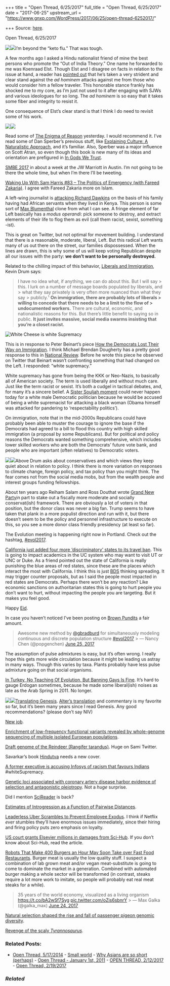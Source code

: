 +++
title = "Open Thread, 6/25/2017"
full_title = "Open Thread, 6/25/2017"
date = "2017-06-25"
upstream_url = "https://www.gnxp.com/WordPress/2017/06/25/open-thread-6252017/"

+++
Source: [here](https://www.gnxp.com/WordPress/2017/06/25/open-thread-6252017/).

Open Thread, 6/25/2017

[![](https://i0.wp.com/www.brownpundits.com/wp-content/uploads/2017/06/download-40.jpeg?resize=180%2C280)![](https://i0.wp.com/www.brownpundits.com/wp-content/uploads/2017/06/download-40.jpeg?resize=180%2C280)](https://www.amazon.com/exec/obidos/ASIN/B018TVABDM/geneexpressio-20)I’m beyond the “keto flu.” That was tough.

A few months ago I asked a Hindu nationalist friend of mine the best persons who promote the “Out of India Theory.” One name he forwarded to me was Koenraad Elst. Though Elst and I disagree on facts in relation to the issue at hand, a reader has [pointed out](http://www.pragyata.com/mag/genetics-and-the-aryan-invasion-debate-367) that he’s taken a very strident and clear stand against the *ad hominem* attacks against me from those who would consider him a fellow traveler. This honorable stance frankly has shocked me to my core, as I’m just not used to it after engaging with SJWs and various ideologues for so long. The *ad hominem* is so easy that it takes some fiber and integrity to resist it.

One consequence of Elst’s clear stand is that I think I do need to revisit some of his work.

[![](https://i0.wp.com/www.gnxp.com/WordPress/wp-content/uploads/2017/06/download-41.jpeg?resize=183%2C276)![](https://i0.wp.com/www.gnxp.com/WordPress/wp-content/uploads/2017/06/download-41.jpeg?resize=183%2C276)](https://www.amazon.com/exec/obidos/ASIN/B06XWFM3PP/geneexpressio-20)

Read some of [The Enigma of Reason](https://www.amazon.com/exec/obidos/ASIN/B06XWFM3PP/geneexpressio-20) yesterday. I would recommend it. I’ve read some of Dan Sperber’s previous stuff, like [Explaining Culture: A Naturalistic Approach](https://www.amazon.com/exec/obidos/ASIN/0631200452/geneexpressio-20), and it’s familiar. Also, Sperber was a major influence on Scott Atran, so even though this book is new many of its ideas and orientation are prefigured in [In Gods We Trust](https://www.amazon.com/exec/obidos/ASIN/0195149300/geneexpressio-20).

[SMBE 2017](http://www.smbe2017.org/) in about a week at the JW Marriott in Austin. I’m not going to be there the whole time, but when I’m there I’ll be tweeting.

[Waking Up With Sam Harris \#83 – The Politics of Emergency (with Fareed Zakaria)](https://www.youtube.com/watch?v=ciwRt_ExAlk). I agree with Fareed Zakaria more on Islam.

A left-wing journalist is [attacking Richard Dawkins](https://twitter.com/BenjaminNorton/status/878494280637194240) on the basis of his family having had African servants when they lived in Kenya. This person is some sort of [Max Blumenthal](https://en.wikipedia.org/wiki/Max_Blumenthal) clone from what I can see. A fringe element of far Left basically has a *modus operandi*: pick someone to destroy, and extract elements of their life to flog them as evil (call them racist, sexist, something -ist).

This is great on Twitter, but not optimal for movement building. I understand that there is a reasonable, moderate, liberal, Left. But this radical Left wants many of us out there on the street, our families dispossessed. When the lines are drawn, this is why some of us will keep voting Republican despite all our issues with the party: **we don’t want to be personally destroyed.**

Related to the chilling impact of this behavior, [Liberals and Immigration](http://www.motherjones.com/kevin-drum/2017/06/liberals-and-immigration/), Kevin Drum says:

> I have no idea what, if anything, we can do about this. But I will say > this. I lurk on a number of message boards populated by liberals, and > what they say privately is very often more nuanced than what they say > publicly.¹ **On immigration, there are probably lots of liberals > willing to concede that there needs to be a limit to the flow of > undocumented workers.** There are cultural, economic, and nationalistic reasons for this. But there’s little benefit to saying so in public. **It just invites massive, social media swarms insisting that you’re a closet racist.**

![White Cheese is white Supremacy](https://i0.wp.com/www.gnxp.com/WordPress/wp-content/uploads/2017/06/download-42.jpeg?resize=250%2C202)

This is in response to Peter Beinart’s piece [How the Democrats Lost Their Way on Immigration](https://www.theatlantic.com/magazine/archive/2017/07/the-democrats-immigration-mistake/528678/). I think Michael Brendan Dougherty has a pretty good response to this in [National Review](http://www.nationalreview.com/article/448870/democrats-immigration-they-cant-find-sane-stance). Before he wrote this piece he observed on Twitter that Beinart wasn’t confronting something that had changed on the Left. I responded: “white supremacy.”

White supremacy has gone from being the KKK or Neo-Nazis, to basically all of American society. The term is used liberally and without much care. Just like the term racist or sexist. It’s both a cudgel in tactical debates, and, for many it’s a sincere belief. A [Sister Souljah moment](https://en.wikipedia.org/wiki/Sister_Souljah_moment) could never happen today for a white male Democratic politician because he would be accused of being a white supremacist for attacking a black woman (Obama himself was attacked for pandering to ‘respectability politics’).

On immigration, note that in the mid-2000s Republicans could have probably been able to muster the courage to ignore the base if the Democrats had agreed to a bill to flood this country with high skilled immigration (a proposal by some Republicans). But for political and policy reasons the Democrats wanted something comprehensive, which includes lower skilled workers who are both the Democrats’ future vote bank, and people who are important (often relatives) to Democratic voters.

[![](https://i0.wp.com/www.gnxp.com/WordPress/wp-content/uploads/2017/06/download-43.jpeg?resize=181%2C279)![](https://i0.wp.com/www.gnxp.com/WordPress/wp-content/uploads/2017/06/download-43.jpeg?resize=181%2C279)](https://www.amazon.com/exec/obidos/ASIN/B0015DYJAI/geneexpressio-20)Above Drum asks about conservatives and which views they keep quiet about in relation to policy. I think there is more variation on responses to climate change, foreign policy, and tax policy than you might think. The fear comes not from the social media mobs, but from the wealth people and interest groups funding fellowships.

About ten years ago Reiham Salam and Ross Douthat wrote [Grand New Party](https://www.amazon.com/exec/obidos/ASIN/B0015DYJAI/geneexpressio-20)in part to stake out a fiscally more moderate and socially conservat(ish) framework. There are obviously a lot of voters in that position, but the donor class was never a big fan. Trump seems to have taken that plank in a more populist direction and run with it, but there doesn’t seem to be the policy and personnel infrastructure to execute on this, so you see a more donor class friendly presidency (at least so far).

The Evolution meeting is happening right now in Portland. Check out the hashtag, [\#evol2017](https://twitter.com/hashtag/evol2017?src=hash).

[California just added four more ‘discriminatory’ states to its travel ban](https://www.washingtonpost.com/news/post-nation/wp/2017/06/23/california-just-added-four-more-discriminatory-states-to-its-travel-ban/?utm_term=.3ce99db9cb05). This is going to impact academics in the UC system who may want to visit UT or UNC or Duke. As a friend pointed out the state of California is really punishing the blue areas of red states, since these are the places which interact the most with California. I think this is just [BDS](https://en.wikipedia.org/wiki/Boycott,_Divestment_and_Sanctions) thinking spreading. It may trigger counter proposals, but as I said the people most impacted in red states are Democrats. Perhaps there won’t be any reaction? Like economic sanctions on authoritarian states this is going to hurt people you don’t want to hurt, without impacting the people you are targeting. But it makes you feel good.

Happy [Eid](https://en.wikipedia.org/wiki/Eid_al-Fitr).

In case you haven’t noticed I’ve been posting on [Brown Pundits](http://www.brownpundits.com/author/razib_k_khan/) a fair amount.

> Awesome new method by [@gbradburd](https://twitter.com/gbradburd) for simultaneously modeling continuous and discrete population structure [\#evol2017](https://twitter.com/hashtag/evol2017?src=hash) >
> — Nancy Chen (@popgenchen) [June 25, 2017](https://twitter.com/popgenchen/status/879009462656172032)

The assumption of pulse admixtures is easy, but it’s often wrong. I really hope this gets more wide circulation because it might be leading us astray in many ways. Though this varies by taxa. Plants probably have less pulse admixture going on that social organisms.

[In Turkey, No Teaching Of Evolution, But Banning Gays Is Fine](http://hotair.com/archives/2017/06/25/turkey-no-teaching-evolution-banning-gays-fine/). It’s hard to gauge Erdogan sometimes, because he made some liberal(ish) noises as late as the Arab Spring in 2011. No longer.

[![](https://i0.wp.com/www.gnxp.com/WordPress/wp-content/uploads/2017/06/download-44.jpeg?resize=184%2C274)![](https://i0.wp.com/www.gnxp.com/WordPress/wp-content/uploads/2017/06/download-44.jpeg?resize=184%2C274)](https://www.amazon.com/exec/obidos/ASIN/B009X5BVEW/geneexpressio-20)[Translating Genesis](https://www.washingtonpost.com/news/volokh-conspiracy/wp/2017/06/23/translating-genesis/?utm_term=.6d9f0df92d73). [Alter’s translation](https://www.amazon.com/exec/obidos/ASIN/B009X5BVEW/geneexpressio-20) and commentary is my favorite so far, but it’s been many years since I read Genesis. Any good recommendations? (please don’t say NIV)

[New job](https://twitter.com/insitome/status/877229783641403392).

[Enrichment of low-frequency functional variants revealed by whole-genome sequencing of multiple isolated European populations](https://www.nature.com/articles/ncomms15927).

[Draft genome of the Reindeer (Rangifer tarandus)](http://biorxiv.org/content/early/2017/06/23/154724). Huge on Sami Twitter.

Savarkar’s book [Hindutva](https://www.amazon.com/exec/obidos/ASIN/8188388254/geneexpressio-20) needs a new cover.

[A former executive is accusing Infosys of racism that favours Indians](https://qz.com/1010965/a-former-executive-is-accusing-infosys-of-racism-that-favours-indians/) \#whiteSupremacy.

[Genetic loci associated with coronary artery disease harbor evidence of selection and antagonistic pleiotropy](http://journals.plos.org/plosgenetics/article?id=10.1371/journal.pgen.1006328). Not a *huge* surprise.

Did I mention [SciReader](http://www.scireader.org/home/) is back?

[Estimates of Introgression as a Function of Pairwise Distances](http://biorxiv.org/content/early/2017/06/23/154377).

[Leaderless Uber Scrambles to Prevent Employee Exodus](https://www.wsj.com/articles/uber-makes-quick-workplace-reforms-to-calm-strained-nerves-1498237561). I think if Netflix *ever* stumbles they’ll have enormous issues immediately, since their hiring and firing policy puts zero emphasis on loyalty.

[US court grants Elsevier millions in damages from Sci-Hub](http://www.nature.com/news/us-court-grants-elsevier-millions-in-damages-from-sci-hub-1.22196?WT.mc_id=TWT_NatureNews&sf91116091=1). If you don’t know about Sci-Hub, read the article.

[Robots That Make 400 Burgers an Hour May Soon Take over Fast Food Restaurants](http://interestingengineering.com/robots-make-400-burgers-hour-take-over-fast-food-restaurants/). Burger meat is usually the low quality stuff. I suspect a combination of lab grown meat and/or vegan meat-substitute is going to come to dominate the market in a generation. Combined with automated burger making a whole sector will be transformed (in contrast, steaks require a lot more work to imitate, so people will probably eat real meat steaks for a while).

> 35 years of the world economy, visualized as a living organism <https://t.co/bA2wSf7Syg> [pic.twitter.com/oZis6sbnrY](https://t.co/oZis6sbnrY) >
> — Max Galka (@galka_max) [June 24, 2017](https://twitter.com/galka_max/status/878742309092950017)

[Natural selection shaped the rise and fall of passenger pigeon genomic diversity](http://biorxiv.org/content/early/2017/06/23/154294).

[Revenge of the scaly *Tyrannosaurus*](http://markwitton-com.blogspot.co.uk/2017/06/revenge-of-scaly-tyrannosaurus.html).

### Related Posts:

- [Open Thread,
  5/17/2014](https://www.gnxp.com/WordPress/2014/05/18/open-thread-5172014/) - [Small world](https://www.gnxp.com/WordPress/2008/08/05/small-world/) - [Why Asians are so short
  (perhaps)](https://www.gnxp.com/WordPress/2007/09/06/why-asians-are-so-short-perhaps/) - [Open Thread - January 1st,
  2011](https://www.gnxp.com/WordPress/2011/01/01/open-thread-january-1st-2011/) - [OPEN THREAD,
  2/12/2017](https://www.gnxp.com/WordPress/2017/02/12/open-thread-2122017/) - [Open Thread,
  2/19/2017](https://www.gnxp.com/WordPress/2017/02/19/open-thread-2192017/)

### *Related*

[](https://www.addtoany.com/add_to/facebook?linkurl=https%3A%2F%2Fwww.gnxp.com%2FWordPress%2F2017%2F06%2F25%2Fopen-thread-6252017%2F&linkname=Open%20Thread%2C%206%2F25%2F2017 "Facebook")[](https://www.addtoany.com/add_to/twitter?linkurl=https%3A%2F%2Fwww.gnxp.com%2FWordPress%2F2017%2F06%2F25%2Fopen-thread-6252017%2F&linkname=Open%20Thread%2C%206%2F25%2F2017 "Twitter")[](https://www.addtoany.com/add_to/email?linkurl=https%3A%2F%2Fwww.gnxp.com%2FWordPress%2F2017%2F06%2F25%2Fopen-thread-6252017%2F&linkname=Open%20Thread%2C%206%2F25%2F2017 "Email")[](https://www.addtoany.com/share)
